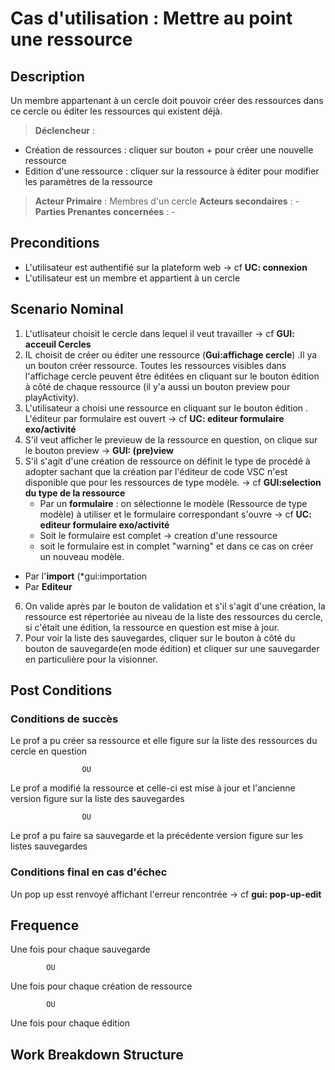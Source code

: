 # Cas d'utilisation : Mettre au point une ressource
  
## Description

Un membre appartenant à un cercle doit pouvoir créer des ressources dans ce cercle ou éditer les ressources qui existent déjà. 

> **Déclencheur** :

  - Création de ressources : cliquer sur bouton + pour créer une nouvelle ressource
  - Edition d'une ressource : cliquer sur la ressource à éditer pour modifier les paramètres de la ressource 
  
> **Acteur Primaire** : Membres d'un cercle
> **Acteurs secondaires** : -   
> **Parties Prenantes concernées** : -

## Preconditions

- L'utilisateur est authentifié sur la plateform web  -> cf **UC: connexion**
- L'utilisateur est un membre et appartient à un cercle


## Scenario Nominal

1. L'utlisateur choisit le cercle dans lequel il veut travailler -> cf **GUI: acceuil Cercles** 
2. IL choisit de créer ou éditer une ressource (**Gui:affichage cercle**) .Il ya un bouton créer ressource. Toutes les ressources visibles dans l'affichage cercle peuvent être éditées en cliquant sur le bouton édition à côté de chaque ressource (il y'a aussi un bouton preview pour playActivity).
3. L'utilisateur a choisi une ressource en cliquant sur le bouton édition . L'éditeur par formulaire est ouvert -> cf **UC: editeur formulaire exo/activité**
4. S'il veut afficher le previeuw de la ressource en question, on clique sur le bouton preview -> **GUI: (pre)view**
5. S'il s'agit d'une création de ressource on définit le type de procédé à adopter sachant que la création par l'éditeur de code VSC n'est disponible que pour les ressources de type modèle. -> cf **GUI:selection du type de la ressource**
    - Par un **formulaire** : on sélectionne le modèle (Ressource de type modèle) à utiliser et le formulaire correspondant s'ouvre -> cf **UC: editeur formulaire exo/activité**
    - Soit le formulaire est complet -> creation d'une  ressource
    - soit le formulaire  est in complet "warning" et dans ce cas on créer un nouveau modèle.  
  - Par l'**import** (*gui:importation
  - Par **Editeur**
6. On valide après par le bouton de validation et s'il s'agit d'une création, la ressource est répertoriée au niveau de la liste des ressources du cercle, si c'était une édition, la ressource en question est mise à jour. 
7. Pour voir la liste des sauvegardes, cliquer sur le bouton à côté du bouton de sauvegarde(en mode édition) et cliquer sur une sauvegarder en particulière pour la visionner. 

## Post Conditions
### Conditions de succès 
Le prof a pu créer sa ressource et elle figure sur la liste des ressources du cercle en question
  
                    OU

Le prof a modifié la ressource et celle-ci est mise à jour et l'ancienne version figure sur la liste des sauvegardes

                    OU
                    
Le prof a pu faire sa sauvegarde et la précédente version figure sur les listes sauvegardes


### Conditions final en cas d'échec

Un pop up esst renvoyé affichant l'erreur rencontrée -> cf **gui: pop-up-edit**

## Frequence

Une fois pour chaque sauvegarde 

            OU

Une fois pour chaque création de ressource

            OU

Une fois pour chaque édition

## Work Breakdown Structure

